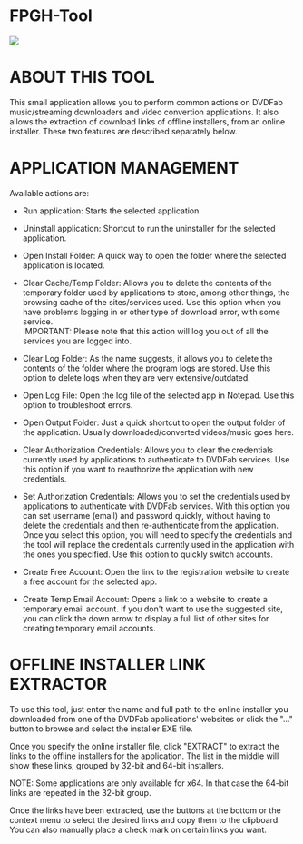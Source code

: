 # FPGH-Tool

![](https://i.postimg.cc/05dP9P81/screenshot.png)

# ABOUT THIS TOOL

This small application allows you to perform common actions on DVDFab music/streaming downloaders and video convertion applications. It also allows the extraction of download links of offline installers, from an online installer. These two features are described separately below.

# APPLICATION MANAGEMENT

Available actions are:

- Run application: Starts the selected application.

- Uninstall application: Shortcut to run the uninstaller for the selected application.

- Open Install Folder: A quick way to open the folder where the selected application is located.

- Clear Cache/Temp Folder: Allows you to delete the contents of the temporary folder used by
  applications to store, among other things, the browsing cache of the sites/services used. Use this
  option when you have problems logging in or other type of download error, with some service.  
  IMPORTANT: Please note that this action will log you out of all the services you are logged into.

- Clear Log Folder: As the name suggests, it allows you to delete the contents of the folder where
  the program logs are stored. Use this option to delete logs when they are very extensive/outdated.

- Open Log File: Open the log file of the selected app in Notepad. Use this option to troubleshoot
  errors.

- Open Output Folder: Just a quick shortcut to open the output folder of the application. Usually
  downloaded/converted videos/music goes here.

- Clear Authorization Credentials: Allows you to clear the credentials currently used by
  applications to authenticate to DVDFab services. Use this option if you want to reauthorize the
  application with new credentials.

- Set Authorization Credentials: Allows you to set the credentials used by applications to
  authenticate with DVDFab services. With this option you can set username (email) and password
  quickly, without having to delete the credentials and then re-authenticate from the application.
  Once you select this option, you will need to specify the credentials and the tool will replace
  the credentials currently used in the application with the ones you specified. Use this option to
  quickly switch accounts.

- Create Free Account: Open the link to the registration website to create a free account for the
  selected app.

- Create Temp Email Account: Opens a link to a website to create a temporary email account. If you
  don't want to use the suggested site, you can click the down arrow to display a full list of other
  sites for creating temporary email accounts.

# OFFLINE INSTALLER LINK EXTRACTOR

To use this tool, just enter the name and full path to the online installer you downloaded from one of the DVDFab applications' websites or click the "..." button to browse and select the installer EXE file.

Once you specify the online installer file, click "EXTRACT" to extract the links to the offline installers for the application. The list in the middle will show these links, grouped by 32-bit and 64-bit installers.

NOTE: Some applications are only available for x64. In that case the 64-bit links are repeated in the 32-bit group.

Once the links have been extracted, use the buttons at the bottom or the context menu to select the desired links and copy them to the clipboard. You can also manually place a check mark on certain links you want.

